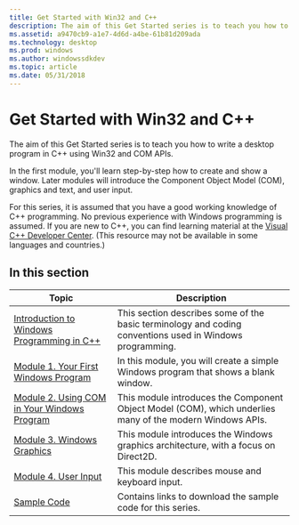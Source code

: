 ```yaml
---
title: Get Started with Win32 and C++
description: The aim of this Get Started series is to teach you how to write a desktop program in C++ using Win32 and COM APIs.
ms.assetid: a9470cb9-a1e7-4d6d-a4be-61b81d209ada
ms.technology: desktop
ms.prod: windows
ms.author: windowssdkdev
ms.topic: article
ms.date: 05/31/2018
---
```


# Get Started with Win32 and C++

The aim of this Get Started series is to teach you how to write a desktop program in C++ using Win32 and COM APIs.

In the first module, you'll learn step-by-step how to create and show a window. Later modules will introduce the Component Object Model (COM), graphics and text, and user input.

For this series, it is assumed that you have a good working knowledge of C++ programming. No previous experience with Windows programming is assumed. If you are new to C++, you can find learning material at the [Visual C++ Developer Center](http://msdn.microsoft.com/visualc/default.aspx). (This resource may not be available in some languages and countries.)

## In this section



| Topic                                                                                                     | Description                                                                                                          |
|-----------------------------------------------------------------------------------------------------------|----------------------------------------------------------------------------------------------------------------------|
| [Introduction to Windows Programming in C++](introduction-to-windows-programming-in-c--.md)<br/>   | This section describes some of the basic terminology and coding conventions used in Windows programming.<br/>  |
| [Module 1. Your First Windows Program](your-first-windows-program.md)<br/>                         | In this module, you will create a simple Windows program that shows a blank window.<br/>                       |
| [Module 2. Using COM in Your Windows Program](module-2--using-com-in-your-windows-program.md)<br/> | This module introduces the Component Object Model (COM), which underlies many of the modern Windows APIs.<br/> |
| [Module 3. Windows Graphics](module-3---windows-graphics.md)<br/>                                  | This module introduces the Windows graphics architecture, with a focus on Direct2D.<br/>                       |
| [Module 4. User Input](module-4--user-input.md)<br/>                                               | This module describes mouse and keyboard input.<br/>                                                           |
| [Sample Code](learn-to-program-for-windows--sample-code.md)<br/>                                   | Contains links to download the sample code for this series.<br/>                                               |



 

 

 





